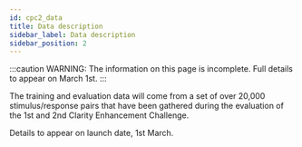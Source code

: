 ```yaml
---
id: cpc2_data
title: Data description
sidebar_label: Data description
sidebar_position: 2
---
```


:::caution
WARNING: The information on this page is incomplete. Full details to appear on March 1st.
:::

The training and evaluation data will come from a set of over 20,000 stimulus/response pairs that have been gathered during the evaluation of the 1st and 2nd Clarity Enhancement Challenge.

Details to appear on launch date, 1st March.
